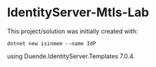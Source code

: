 # IdentityServer-Mtls-Lab

This project/solution was initially created with:

	dotnet new isinmem --name IdP

using Duende.IdentityServer.Templates 7.0.4.